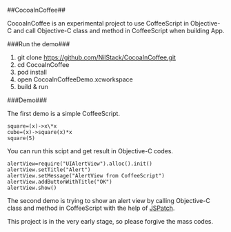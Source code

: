 ##CocoaInCoffee##

CocoaInCoffee is an experimental project to use CoffeeScript in Objective-C and call Objective-C class and method in CoffeeScript when building App.

###Run the demo###
1. git clone https://github.com/NilStack/CocoaInCoffee.git
2. cd CocoaInCoffee
3. pod install
4. open CocoaInCoffeeDemo.xcworkspace
5. build & run

###Demo###

The first demo is a simple CoffeeScript.



    square=(x)->x\*x
    cube=(x)->square(x)*x
    square(5)

You can run this scipt and get result in Objective-C codes.

    alertView=require("UIAlertView").alloc().init()
    alertView.setTitle("Alert")
    alertView.setMessage("AlertView from CoffeeScript")
    alertView.addButtonWithTitle("OK")
    alertView.show()


The second demo is trying to show an alert view by calling Objective-C class and method in CoffeeScript with the help of [JSPatch](https://github.com/bang590/JSPatch).

This project is in the very early stage, so please forgive the mass codes.

